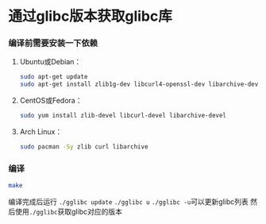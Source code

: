 #   通过glibc版本获取glibc库

### 编译前需要安装一下依赖

1.  Ubuntu或Debian：
    ```sh
    sudo apt-get update
    sudo apt-get install zlib1g-dev libcurl4-openssl-dev libarchive-dev
    ```
2.  CentOS或Fedora：
    ```sh
    sudo yum install zlib-devel libcurl-devel libarchive-devel
    ```
3.  Arch Linux：
    ```sh
    sudo pacman -Sy zlib curl libarchive
    ```

### 编译
```sh
make
```

编译完成后运行 `./gglibc update` `./gglibc u` `./gglibc -u`可以更新glibc列表
然后使用`./gglibc`获取glibc对应的版本
